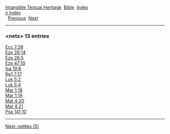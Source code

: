 [Intangible Textual Heritage](../../index)  [Bible](../index) 
[Index](index)   
[n Index](_n_)  
  [Previous](c07822)  [Next](c07824) 

------------------------------------------------------------------------

### &lt;nets&gt; 13 entries

[Ecc 7:26](../kjv/ecc007.htm#026)  
[Eze 26:14](../kjv/eze026.htm#014)  
[Eze 26:5](../kjv/eze026.htm#005)  
[Eze 47:10](../kjv/eze047.htm#010)  
[Isa 19:8](../kjv/isa019.htm#008)  
[Kg1 7:17](../kjv/kg1007.htm#017)  
[Luk 5:2](../kjv/luk005.htm#002)  
[Luk 5:4](../kjv/luk005.htm#004)  
[Mar 1:18](../kjv/mar001.htm#018)  
[Mar 1:19](../kjv/mar001.htm#019)  
[Mat 4:20](../kjv/mat004.htm#020)  
[Mat 4:21](../kjv/mat004.htm#021)  
[Psa 141:10](../kjv/psa141.htm#010)  

------------------------------------------------------------------------

[Next: nettles (5)](c07824)
